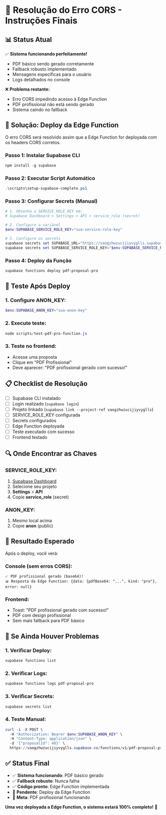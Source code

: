 # 🔧 Resolução do Erro CORS - Instruções Finais

## 📊 Status Atual

✅ **Sistema funcionando perfeitamente!**
- PDF básico sendo gerado corretamente
- Fallback robusto implementado
- Mensagens específicas para o usuário
- Logs detalhados no console

❌ **Problema restante:**
- Erro CORS impedindo acesso à Edge Function
- PDF profissional não está sendo gerado
- Sistema caindo no fallback

## 🎯 Solução: Deploy da Edge Function

O erro CORS será resolvido assim que a Edge Function for deployada com os headers CORS corretos.

### **Passo 1: Instalar Supabase CLI**
```powershell
npm install -g supabase
```

### **Passo 2: Executar Script Automático**
```powershell
.\scripts\setup-supabase-complete.ps1
```

### **Passo 3: Configurar Secrets (Manual)**
```powershell
# 1. Obtenha a SERVICE_ROLE_KEY em:
# Supabase Dashboard > Settings > API > service_role (secret)

# 2. Configure a variável
$env:SUPABASE_SERVICE_ROLE_KEY="sua-service-role-key"

# 3. Configure os secrets
supabase secrets set SUPABASE_URL="https://vaogzhwzucijiyvyglls.supabase.co"
supabase secrets set SUPABASE_SERVICE_ROLE_KEY="$env:SUPABASE_SERVICE_ROLE_KEY"
```

### **Passo 4: Deploy da Função**
```powershell
supabase functions deploy pdf-proposal-pro
```

## 🧪 Teste Após Deploy

### **1. Configure ANON_KEY:**
```powershell
$env:SUPABASE_ANON_KEY="sua-anon-key"
```

### **2. Execute teste:**
```powershell
node scripts/test-pdf-pro-function.js
```

### **3. Teste no frontend:**
- Acesse uma proposta
- Clique em "PDF Profissional"
- Deve aparecer: "PDF profissional gerado com sucesso!"

## 📋 Checklist de Resolução

- [ ] Supabase CLI instalado
- [ ] Login realizado (`supabase login`)
- [ ] Projeto linkado (`supabase link --project-ref vaogzhwzucijiyvyglls`)
- [ ] SERVICE_ROLE_KEY configurada
- [ ] Secrets configurados
- [ ] Edge Function deployada
- [ ] Teste executado com sucesso
- [ ] Frontend testado

## 🔍 Onde Encontrar as Chaves

### **SERVICE_ROLE_KEY:**
1. [Supabase Dashboard](https://supabase.com/dashboard)
2. Selecione seu projeto
3. **Settings** > **API**
4. Copie **service_role** (secret)

### **ANON_KEY:**
1. Mesmo local acima
2. Copie **anon** (public)

## 🎯 Resultado Esperado

Após o deploy, você verá:

### **Console (sem erros CORS):**
```
✅ PDF profissional gerado (base64)!
📊 Resposta da Edge Function: {data: {pdfBase64: "...", kind: "pro"}, error: null}
```

### **Frontend:**
- Toast: "PDF profissional gerado com sucesso!"
- PDF com design profissional
- Sem mais fallback para PDF básico

## 🚨 Se Ainda Houver Problemas

### **1. Verificar Deploy:**
```powershell
supabase functions list
```

### **2. Verificar Logs:**
```powershell
supabase functions logs pdf-proposal-pro
```

### **3. Verificar Secrets:**
```powershell
supabase secrets list
```

### **4. Teste Manual:**
```powershell
curl -i -X POST \
  -H "Authorization: Bearer $env:SUPABASE_ANON_KEY" \
  -H "Content-Type: application/json" \
  -d '{"proposalId": 40}' \
  https://vaogzhwzucijiyvyglls.supabase.co/functions/v1/pdf-proposal-pro
```

## ✅ Status Final

- ✅ **Sistema funcionando**: PDF básico gerado
- ✅ **Fallback robusto**: Nunca falha
- ✅ **Código pronto**: Edge Function implementada
- 🔄 **Pendente**: Deploy da Edge Function
- 🎯 **Meta**: PDF profissional funcionando

**Uma vez deployada a Edge Function, o sistema estará 100% completo!** 🚀
